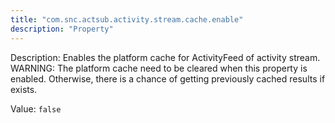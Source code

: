 ```yaml
---
title: "com.snc.actsub.activity.stream.cache.enable"
description: "Property"
---
```


Description: Enables the platform cache for ActivityFeed of activity stream.
WARNING: The platform cache need to be cleared when this property is enabled. Otherwise, there is a chance of getting previously cached results if exists.


Value: `false`
